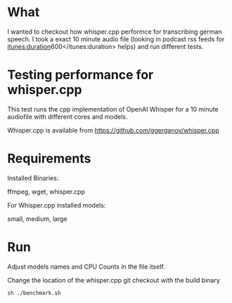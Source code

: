 # What

I wanted to checkout how whisper.cpp performce for transcribing german speech.
I took a exact 10 minute audio file (looking in podcast rss feeds for <itunes:duration>600</itunes:duration> helps) and run different tests.

# Testing performance for whisper.cpp

This test runs the cpp implementation of OpenAI Whisper for a 10 minute audiofile with different cores and models.

Whisper.cpp is available from https://github.com/ggerganov/whisper.cpp


# Requirements

Installed Binaries:

ffmpeg, wget, whisper.cpp

For Whisper.cpp installed models:

small, medium, large 



# Run
Adjust models names and CPU Counts in the file itself.

Change the location of the whisper.cpp git checkout with the build binary


```sh ./benchmark.sh```
